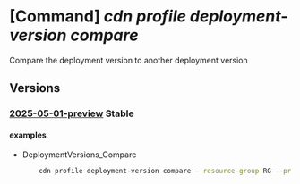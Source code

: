 # [Command] _cdn profile deployment-version compare_

Compare the deployment version to another deployment version

## Versions

### [2025-05-01-preview](/Resources/mgmt-plane/L3N1YnNjcmlwdGlvbnMve30vcmVzb3VyY2Vncm91cHMve30vcHJvdmlkZXJzL21pY3Jvc29mdC5jZG4vcHJvZmlsZXMve30vZGVwbG95bWVudHZlcnNpb25zL3t9L2NvbXBhcmU=/2025-05-01-preview.xml) **Stable**

<!-- mgmt-plane /subscriptions/{}/resourcegroups/{}/providers/microsoft.cdn/profiles/{}/deploymentversions/{}/compare 2025-05-01-preview -->

#### examples

- DeploymentVersions_Compare
    ```bash
        cdn profile deployment-version compare --resource-group RG --profile-name profile1 --version-name dv1 --compare-to VersionName2
    ```
